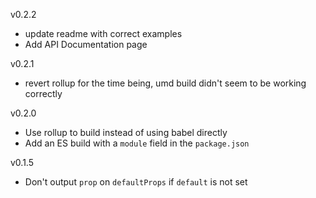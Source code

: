v0.2.2

- update readme with correct examples
- Add API Documentation page

v0.2.1

- revert rollup for the time being, umd build didn't seem to be working correctly

v0.2.0

- Use rollup to build instead of using babel directly
- Add an ES build with a `module` field in the `package.json`

v0.1.5

- Don't output `prop` on `defaultProps` if `default` is not set
